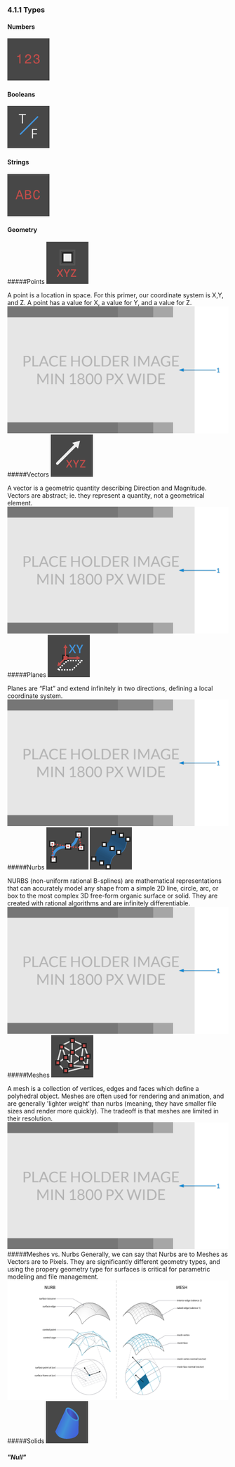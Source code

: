 ### 4.1.1 Types
#### Numbers
![](../images/icons/Dynamo-Nodes-DoubleInput-Large.png)
#### Booleans
![](../images/icons/DSCoreNodesUI-BoolSelector-Large.png)
#### Strings
![](../images/icons/Dynamo-Nodes-StringInput-Large.png)
#### Geometry
#####Points
![](../images/icons/Autodesk-DesignScript-Geometry-Point-ByCoordinates-double-double-double-Large.png)

A point is a location in space. For this primer, our coordinate system is X,Y, and Z. A point has a value for X, a value for Y, and a value for Z.
![Diagram of Point](images/Placeholder.png)
#####Vectors
![](../images/icons/Autodesk-DesignScript-Geometry-Vector-ByCoordinates-double-double-double-Large.png)

A vector is a geometric quantity describing Direction and Magnitude. Vectors are abstract; ie. they represent a quantity, not a geometrical element.
![Diagram of Vector](images/Placeholder.png)
#####Planes
![](../images/icons/Autodesk-DesignScript-Geometry-Plane-XY-Large.png)

Planes are “Flat” and extend infinitely in two directions, defining a local coordinate system.
![Diagram of Plane](images/Placeholder.png)
#####Nurbs
![](../images/icons/Autodesk-DesignScript-Geometry-NurbsCurve-ControlPoints-Large.png) ![](../images/icons/Autodesk-DesignScript-Geometry-NurbsSurface-ControlPoints-Large.png)

NURBS (non-uniform rational B-splines) are mathematical representations that can accurately model any shape from a simple 2D line, circle, arc, or box to the most complex 3D free-form organic surface or solid.  They are created with rational algorithms and are infinitely differentiable.
![Diagram of Nurbs Curve + Surface](images/Placeholder.png)
#####Meshes
![](../images/icons/Autodesk-DesignScript-Geometry-Mesh-ByPointsFaceIndices-Large.png)

A mesh is a collection of vertices, edges and faces which define a polyhedral object.  Meshes are often used for rendering and animation, and are generally 'lighter weight' than nurbs (meaning, they have smaller file sizes and render more quickly).  The tradeoff is that meshes are limited in their resolution.
![Diagram of Nurbs Curve + Surface](images/Placeholder.png)
#####Meshes vs. Nurbs
Generally, we can say that Nurbs are to Meshes as Vectors are to Pixels.  They are significantly different geometry types, and using the propery geometry type for surfaces is critical for parametric modeling and file management.
![nurbs and meshes](images/4-1/4-1-1/4-1-1-Mesh-Nurb.png)
#####Solids
![](../images/icons/Autodesk-DesignScript-Geometry-Solid-ThinShell-Large.png)


##### "Null"

